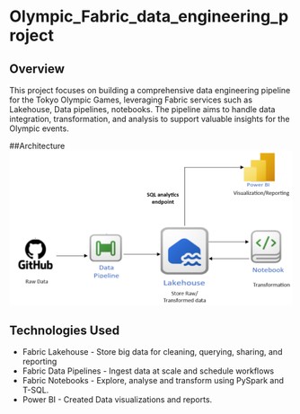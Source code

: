 # Olympic_Fabric_data_engineering_project

## Overview
This project focuses on building a comprehensive data engineering pipeline for the Tokyo Olympic Games, leveraging Fabric services such as Lakehouse, Data pipelines, notebooks. The pipeline aims to handle data integration, transformation, and analysis to support valuable insights for the Olympic events.

##Architecture
![Project Architecture](images/Architecture.png)

## Technologies Used
- Fabric Lakehouse - Store big data for cleaning, querying, sharing, and reporting
- Fabric Data Pipelines - Ingest data at scale and schedule workflows
- Fabric Notebooks - Explore, analyse and transform using PySpark and T-SQL.
- Power BI - Created Data visualizations and reports.
